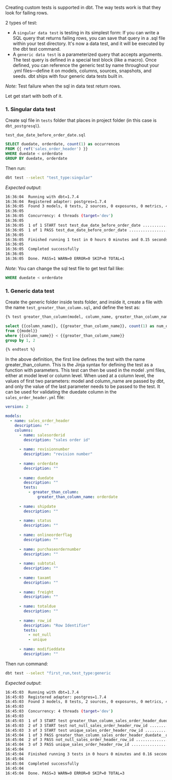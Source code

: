 Creating custom tests is supported in dbt. The way tests work is that they look for failing rows.

2 types of test:
- A `singular data test` is testing in its simplest form: If you can write a SQL query that returns failing rows, you can save that query in a .sql file within your test directory. It's now a data test, and it will be executed by the dbt test command.
- A `generic data test` is a parameterized query that accepts arguments. The test query is defined in a special test block (like a macro). Once defined, you can reference the generic test by name throughout your .yml files—define it on models, columns, sources, snapshots, and seeds. dbt ships with four generic data tests built in.

*Note:* Test failure when the sql in data test return rows.

Let get start with both of it.

### 1. Singular data test
Create sql file in `tests` folder that places in project folder (in this case is `dbt_postgresql`).

`test_due_date_before_order_date.sql`
```sql
SELECT duedate, orderdate, count(1) as occurrences
FROM {{ ref('sales_order_header') }}
WHERE duedate < orderdate
GROUP BY duedate, orderdate
```

Then run:
```bash
dbt test --select "test_type:singular"
```

*Expected output*:
```bash
16:36:04  Running with dbt=1.7.4
16:36:04  Registered adapter: postgres=1.7.4
16:36:05  Found 3 models, 8 tests, 2 sources, 0 exposures, 0 metrics, 401 macros, 0 groups, 0 semantic models
16:36:05  
16:36:05  Concurrency: 4 threads (target='dev')
16:36:05  
16:36:05  1 of 1 START test test_due_date_before_order_date .............................. [RUN]
16:36:05  1 of 1 PASS test_due_date_before_order_date .................................... [PASS in 0.04s]
16:36:05  
16:36:05  Finished running 1 test in 0 hours 0 minutes and 0.15 seconds (0.15s).
16:36:05  
16:36:05  Completed successfully
16:36:05  
16:36:05  Done. PASS=1 WARN=0 ERROR=0 SKIP=0 TOTAL=1
```

*Note*: You can change the sql test file to get test fail like:
```sql
WHERE duedate < orderdate
```

### 1. Generic data test

Create the generic folder inside tests folder, and inside it, create a file with the name `test_greater_than_column.sql`, and define the test as:
```sql
{% test greater_than_column(model, column_name, greater_than_column_name) %}

select {{column_name}}, {{greater_than_column_name}}, count(1) as num_occurrences
from {{model}}
where {{column_name}} < {{greater_than_column_name}}
group by 1, 2

{% endtest %}
```

In the above definition, the first line defines the test with the name greater_than_column. This is the Jinja syntax for defining the test as a function with parameters. This test can then be used in the model .yml files, either at model level or column level. When used at a column level, the values of first two parameters: model and column_name are passed by dbt, and only the value of the last parameter needs to be passed to the test. It can be used for validating the duedate column in the `sales_order_header.yml` file:
```yml
version: 2

models:
  - name: sales_order_header
    description: ""
    columns:
      - name: salesorderid
        description: "sales order id"
      
      - name: revisionnumber
        description: "revision number"
      
      - name: orderdate
        description: ""
      
      - name: duedate
        description: ""
        tests:
          - greater_than_column:
              greater_than_column_name: orderdate
      
      - name: shipdate
        description: ""
      
      - name: status
        description: ""
      
      - name: onlineorderflag
        description: ""
      
      - name: purchaseordernumber
        description: ""
      
      - name: subtotal
        description: ""
      
      - name: taxamt
        description: ""
      
      - name: freight
        description: ""
      
      - name: totaldue
        description: ""
      
      - name: row_id
        description: "Row Identifier"
        tests:
          - not_null
          - unique
      
      - name: modifieddate
        description: ""
```

Then run command:
```bash
dbt test --select "first_run,test_type:generic
```

*Expected output*:
```bash
16:45:03  Running with dbt=1.7.4
16:45:03  Registered adapter: postgres=1.7.4
16:45:03  Found 3 models, 8 tests, 2 sources, 0 exposures, 0 metrics, 402 macros, 0 groups, 0 semantic models
16:45:03  
16:45:03  Concurrency: 4 threads (target='dev')
16:45:03  
16:45:03  1 of 3 START test greater_than_column_sales_order_header_duedate__orderdate .... [RUN]
16:45:03  2 of 3 START test not_null_sales_order_header_row_id ........................... [RUN]
16:45:03  3 of 3 START test unique_sales_order_header_row_id ............................. [RUN]
16:45:04  1 of 3 PASS greater_than_column_sales_order_header_duedate__orderdate .......... [PASS in 0.06s]
16:45:04  2 of 3 PASS not_null_sales_order_header_row_id ................................. [PASS in 0.07s]
16:45:04  3 of 3 PASS unique_sales_order_header_row_id ................................... [PASS in 0.08s]
16:45:04  
16:45:04  Finished running 3 tests in 0 hours 0 minutes and 0.16 seconds (0.16s).
16:45:04  
16:45:04  Completed successfully
16:45:04  
16:45:04  Done. PASS=3 WARN=0 ERROR=0 SKIP=0 TOTAL=3
```